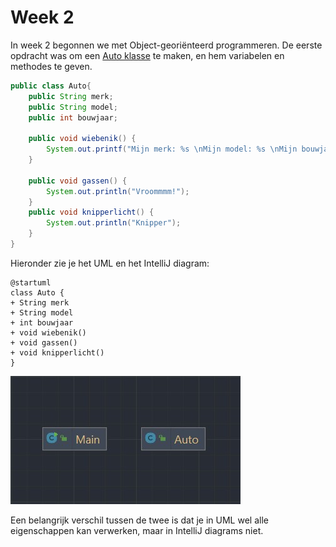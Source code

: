 # Week 2

In week 2 begonnen we met Object-georiënteerd programmeren.
De eerste opdracht was om een [Auto klasse](Auto.java) te maken, en hem variabelen en methodes te geven.


```java
public class Auto{
    public String merk;
    public String model;
    public int bouwjaar;

    public void wiebenik() {
        System.out.printf("Mijn merk: %s \nMijn model: %s \nMijn bouwjaar: %d\n\n", merk, model, bouwjaar);
    }

    public void gassen() {
        System.out.println("Vroommmm!");
    }
    public void knipperlicht() {
        System.out.println("Knipper");
    }
}
```

Hieronder zie je het UML en het IntelliJ diagram:

```plantuml
@startuml
class Auto {
+ String merk
+ String model
+ int bouwjaar
+ void wiebenik()
+ void gassen()
+ void knipperlicht()
}
```

![autoklasse](../../images/autoclass.jpeg)

Een belangrijk verschil tussen de twee is dat je in UML wel alle eigenschappen kan verwerken, maar in IntelliJ diagrams niet.
